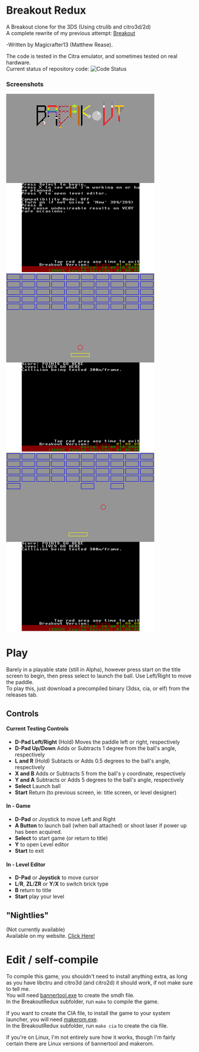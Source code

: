# Breakout Redux
A Breakout clone for the 3DS (Using ctrulib and citro3d/2d)  
A complete rewrite of my previous attempt: [Breakout](https://github.com/Magicrafter13/Breakout)

-Written by Magicrafter13 (Matthew Rease).

The code is tested in the Citra emulator, and sometimes tested on real hardware.  
Current status of repository code: ![Code Status](https://oldforgeinn.ddns.net/brStatus.png)

### Screenshots

![Screenshot1](screenshot1.png) ![Screenshot2](screenshot2.png) ![Screenshot3](screenshot3.png)


# Play

Barely in a playable state (still in Alpha), however press start on the title screen to begin, then press select to launch the ball. Use Left/Right to move the paddle.  
To play this, just download a precompiled binary (3dsx, cia, or elf) from the releases tab.

## Controls

#### Current Testing Controls ####  
* __D-Pad Left/Right__ (Hold) Moves the paddle left or right, respectively
* __D-Pad Up/Down__ Adds or Subtracts 1 degree from the ball's angle, respectively
* __L and R__ (Hold) Subtacts or Adds 0.5 degrees to the ball's angle, respectively
* __X and B__ Adds or Subtracts 5 from the ball's y coordinate, respectively
* __Y and A__ Subtracts or Adds 5 degrees to the ball's angle, respectively
* __Select__ Launch ball
* __Start__ Return (to previous screen, ie: title screen, or level designer)

#### In - Game ####  
* __D-Pad__ or Joystick to move Left and Right
* __A Button__ to launch ball (when ball attached) or shoot laser if power up has been acquired.
* __Select__ to start game (or return to title)
* __Y__ to open Level editor
* __Start__ to exit

#### In - Level Editor ####  
* __D-Pad__ or __Joystick__ to move cursor
* __L__/__R__, __ZL__/__ZR__ or __Y__/__X__ to switch brick type
* __B__ return to title
* __Start__ play your level

## "Nightlies"  
(Not currently available)  
Available on my website. [Click Here!](https://oldforgeinn.ddns.net/)

# Edit / self-compile  
To compile this game, you shouldn't need to install anything extra, as long as you have libctru and citro3d (and citro2d) it should work, if not make sure to tell me.  
You will need [bannertool.exe](https://github.com/Steveice10/bannertool/releases) to create the smdh file.  
In the BreakoutRedux subfolder, run `make` to compile the game.

If you want to create the CIA file, to install the game to your system launcher, you will need [makerom.exe](https://github.com/jakcron/Project_CTR).  
In the BreakoutRedux subfolder, run `make cia` to create the cia file.

If you're on Linux, I'm not entirely sure how it works, though I'm fairly certain there are Linux versions of bannertool and makerom.
